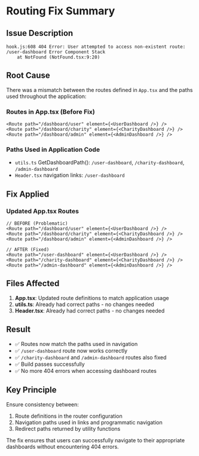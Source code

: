 # Routing Fix Summary

## Issue Description
```
hook.js:608 404 Error: User attempted to access non-existent route: /user-dashboard Error Component Stack
    at NotFound (NotFound.tsx:9:20)
```

## Root Cause
There was a mismatch between the routes defined in `App.tsx` and the paths used throughout the application:

### Routes in App.tsx (Before Fix)
```tsx
<Route path="/dashboard/user" element={<UserDashboard />} />
<Route path="/dashboard/charity" element={<CharityDashboard />} />
<Route path="/dashboard/admin" element={<AdminDashboard />} />
```

### Paths Used in Application Code
- `utils.ts` GetDashboardPath(): `/user-dashboard`, `/charity-dashboard`, `/admin-dashboard`
- `Header.tsx` navigation links: `/user-dashboard`

## Fix Applied

### Updated App.tsx Routes
```tsx
// BEFORE (Problematic)
<Route path="/dashboard/user" element={<UserDashboard />} />
<Route path="/dashboard/charity" element={<CharityDashboard />} />
<Route path="/dashboard/admin" element={<AdminDashboard />} />

// AFTER (Fixed)
<Route path="/user-dashboard" element={<UserDashboard />} />
<Route path="/charity-dashboard" element={<CharityDashboard />} />
<Route path="/admin-dashboard" element={<AdminDashboard />} />
```

## Files Affected
1. **App.tsx**: Updated route definitions to match application usage
2. **utils.ts**: Already had correct paths - no changes needed
3. **Header.tsx**: Already had correct paths - no changes needed

## Result
- ✅ Routes now match the paths used in navigation
- ✅ `/user-dashboard` route now works correctly
- ✅ `/charity-dashboard` and `/admin-dashboard` routes also fixed
- ✅ Build passes successfully
- ✅ No more 404 errors when accessing dashboard routes

## Key Principle
Ensure consistency between:
1. Route definitions in the router configuration
2. Navigation paths used in links and programmatic navigation
3. Redirect paths returned by utility functions

The fix ensures that users can successfully navigate to their appropriate dashboards without encountering 404 errors.
